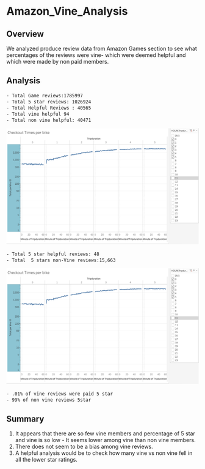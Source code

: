 # Amazon_Vine_Analysis

## Overview

We analyzed produce review data from Amazon Games section to see what percentages of the reviews were vine- which were deemed helpful and which were made by non paid members.

## Analysis

    - Total Game reviews:1785997
    - Total 5 star reviews: 1026924
    - Total Helpful Reviews : 40565
    - Total vine helpful 94
    - Total non vine helpful: 40471

 ![1.png](https://github.com/kejtkjet1/bikesharing/blob/main/images/1.png)


    - Total 5 star helpful reviews: 48
    - Total  5 stars non-Vine reviews:15,663

![1.png](https://github.com/kejtkjet1/bikesharing/blob/main/images/1.png)
    
    - .01% of vine reviews were paid 5 star
    - 99% of non vine reviews 5star

## Summary

1. It appears that there are so few vine members and percentage of 5 star and vine is so low - It seems lower among vine than non vine members.
2. There does not seem to be a bias among vine reviews. 
3. A helpful analysis would be to check how many vine vs non vine fell in all the lower star ratings. 
